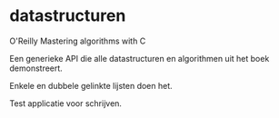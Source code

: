 # datastructuren
O'Reilly Mastering algorithms with C


Een generieke API die alle datastructuren en algorithmen uit het boek demonstreert.

Enkele en dubbele gelinkte lijsten doen het.

Test applicatie voor schrijven.

